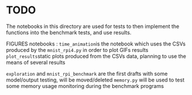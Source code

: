 # TODO
The notebooks in this directory are used for tests to then implement the functions into the benchmark tests, and use results.

FIGURES notebooks : 
`time_animation`is the notebook which uses the CSVs produced by the `mnist_rpi4.py` in order to plot GIFs results 
`plot_results`static plots produced from the CSVs data, planning to use the means of several results

`exploration` and `mnist_rpi_benchmark`  are the first drafts with some model/output testing, will be moved/deleted 
`memory.py` will be used to test some memory usage monitoring during the benchmark programs
